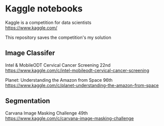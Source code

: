 # Kaggle notebooks
Kaggle is a competition for data scientists  
https://www.kaggle.com/

This repository saves the competition's my solution  



## Image Classifer
Intel & MobileODT Cervical Cancer Screening 22nd  
https://www.kaggle.com/c/intel-mobileodt-cervical-cancer-screening

Planet: Understanding the Amazon from Space 96th  
https://www.kaggle.com/c/planet-understanding-the-amazon-from-space


## Segmentation
Carvana Image Masking Challenge 49th  
https://www.kaggle.com/c/carvana-image-masking-challenge
